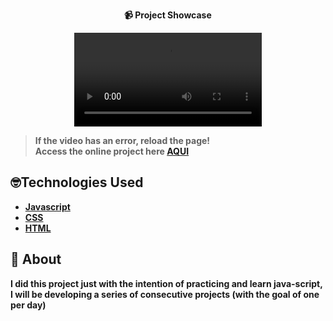 <strong><div align="center">
 📹 Project Showcase

  <video src="https://github.com/LuckxSz/Online-Text-Editor/assets/135531180/5f5fa0b1-a1e2-45b0-bf1e-25e323539949">
</div>






> **If the video has an error, reload the page!**<br>
> Access the online project here  **[AQUI]( https://luckxsz.github.io/Online-Text-Editor/)**


## 🤓Technologies Used

-   [Javascript](https://developer.mozilla.org/en-US/docs/Web/JavaScript)
-   [CSS](https://developer.mozilla.org/en-US/docs/Web/CSS)
-   [HTML](https://developer.mozilla.org/en-US/docs/Web/HTML)

## 📝 About

I did this project just with the intention of practicing and learn java-script, I will be developing a series of consecutive projects (with the goal of one per day)
<strong/>


